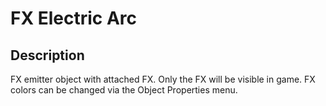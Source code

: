 # FX Electric Arc

## Description

FX emitter object with attached FX. Only the FX will be visible in game. FX colors can be changed via the Object Properties menu.
